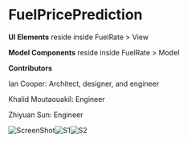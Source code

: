 # FuelPricePrediction

**UI Elements** reside inside FuelRate > View

**Model Components** reside inside FuelRate > Model

**Contributors**

Ian Cooper: Architect, designer, and engineer

Khalid Moutaouakil: Engineer

Zhiyuan Sun: Engineer


![ScreenShot](https://user-images.githubusercontent.com/35051980/123885703-973e9880-d913-11eb-8fd1-c976775a0b1a.png)![S1](https://user-images.githubusercontent.com/35051980/123885769-bc330b80-d913-11eb-80c0-06c675c1b4db.png)![S2](https://user-images.githubusercontent.com/35051980/123885776-be956580-d913-11eb-8e23-1c009a48261c.png)


